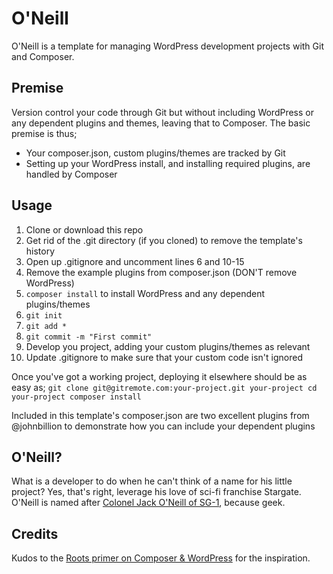 # O'Neill

O'Neill is a template for managing WordPress development projects with Git and Composer.

## Premise

Version control your code through Git but without including WordPress or any dependent plugins and themes, leaving that to Composer. The basic premise is thus;
* Your composer.json, custom plugins/themes are tracked by Git
* Setting up your WordPress install, and installing required plugins, are handled by Composer

## Usage

1. Clone or download this repo
1. Get rid of the .git directory (if you cloned) to remove the template's history
1. Open up .gitignore and uncomment lines 6 and 10-15
1. Remove the example plugins from composer.json (DON'T remove WordPress)
1. `composer install` to install WordPress and any dependent plugins/themes
1. `git init`
1. `git add *`
1. `git commit -m "First commit"`
1. Develop you project, adding your custom plugins/themes as relevant
1. Update .gitignore to make sure that your custom code isn't ignored

Once you've got a working project, deploying it elsewhere should be as easy as;
`git clone git@gitremote.com:your-project.git your-project
cd your-project
composer install`

Included in this template's composer.json are two excellent plugins from @johnbillion to demonstrate how you can include your dependent plugins

## O'Neill?

What is a developer to do when he can't think of a name for his little project? Yes, that's right, leverage his love of sci-fi franchise Stargate. O'Neill is named after [Colonel Jack O'Neill of SG-1](https://en.wikipedia.org/wiki/Jack_O'Neill), because geek.

## Credits

Kudos to the [Roots primer on Composer & WordPress](http://roots.io/using-composer-with-wordpress/) for the inspiration.